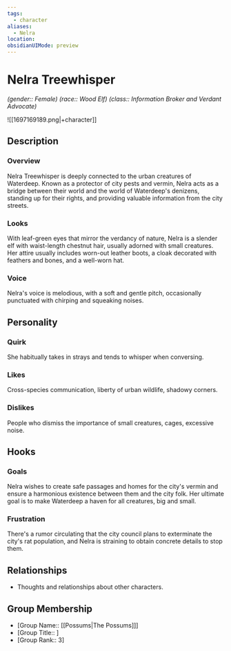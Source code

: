 ```yaml
---
tags:
  - character
aliases:
  - Nelra
location:
obsidianUIMode: preview
---
```


# Nelra Treewhisper

_(gender:: Female) (race:: Wood Elf) (class:: Information Broker and Verdant Advocate)_

![[1697169189.png|+character]]

## Description

### Overview

Nelra Treewhisper is deeply connected to the urban creatures of Waterdeep. Known as a protector of city pests and vermin, Nelra acts as a bridge between their world and the world of Waterdeep's denizens, standing up for their rights, and providing valuable information from the city streets.

### Looks

With leaf-green eyes that mirror the verdancy of nature, Nelra is a slender elf with waist-length chestnut hair, usually adorned with small creatures. Her attire usually includes worn-out leather boots, a cloak decorated with feathers and bones, and a well-worn hat.

### Voice

Nelra's voice is melodious, with a soft and gentle pitch, occasionally punctuated with chirping and squeaking noises.

## Personality

### Quirk

She habitually takes in strays and tends to whisper when conversing.

### Likes

Cross-species communication, liberty of urban wildlife, shadowy corners.

### Dislikes

People who dismiss the importance of small creatures, cages, excessive noise.

## Hooks

### Goals

Nelra wishes to create safe passages and homes for the city's vermin and ensure a harmonious existence between them and the city folk. Her ultimate goal is to make Waterdeep a haven for all creatures, big and small.

### Frustration

There's a rumor circulating that the city council plans to exterminate the city's rat population, and Nelra is straining to obtain concrete details to stop them.

## Relationships

- Thoughts and relationships about other characters.

## Group Membership

- [Group Name:: [[Possums|The Possums]]]
- [Group Title:: ]
- [Group Rank:: 3]
